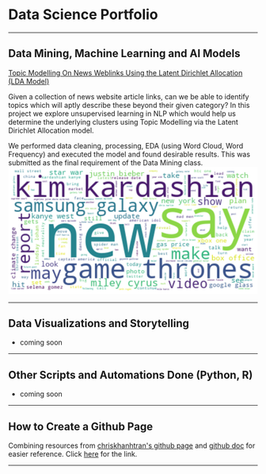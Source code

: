 # Data Science Portfolio

---

## Data Mining, Machine Learning and AI Models

[Topic Modelling On News Weblinks Using the Latent Dirichlet Allocation (LDA Model)](https://github.com/joeytuason83/joeytuason.github.io/blob/0787bcb38665ace91dae958de081eb568b8b2338/Machine%20Learning/LDA%20Topic%20Modelling%20on%20News%20Pages_FINAL.ipynb)

Given a collection of news website article links, can we be able to identify topics which will aptly describe these beyond their given category? In this project we explore unsupervised learning in NLP which would help us determine the underlying clusters using Topic Modelling via the Latent Dirichlet Allocation model.

We performed data cleaning, processing, EDA (using Word Cloud, Word Frequency) and executed the model and found desirable results. This was submitted as the final requirement of the Data Mining class.
<img src="images/wordcloud.png?raw=true"/>

---

## Data Visualizations and Storytelling

- coming soon

---

## Other Scripts and Automations Done (Python, R)

- coming soon

---

## How to Create a Github Page

Combining resources from [chriskhanhtran's github page](https://chriskhanhtran.github.io/_posts/2020-01-13-portfolio-tutorial/) and [github doc](https://docs.github.com/en/pages/getting-started-with-github-pages/creating-a-github-pages-site) for easier reference. Click [here](makegithubpage.html) for the link.

---
